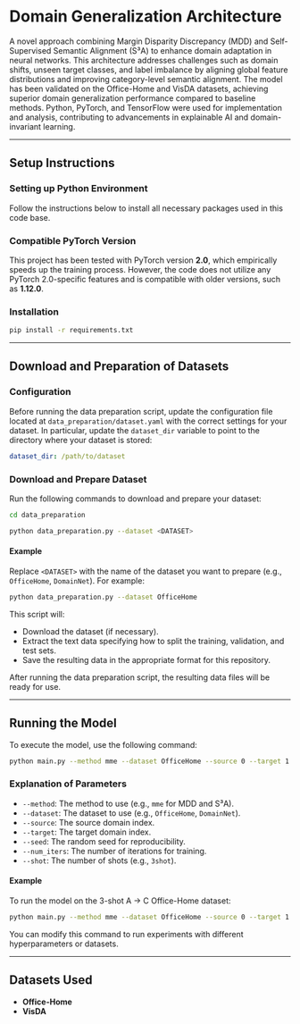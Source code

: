 # Domain Generalization Architecture

A novel approach combining Margin Disparity Discrepancy (MDD) and Self-Supervised Semantic Alignment (S³A) to enhance domain adaptation in neural networks. This architecture addresses challenges such as domain shifts, unseen target classes, and label imbalance by aligning global feature distributions and improving category-level semantic alignment. The model has been validated on the Office-Home and VisDA datasets, achieving superior domain generalization performance compared to baseline methods. Python, PyTorch, and TensorFlow were used for implementation and analysis, contributing to advancements in explainable AI and domain-invariant learning.

---

## Setup Instructions

### Setting up Python Environment

Follow the instructions below to install all necessary packages used in this code base.

### Compatible PyTorch Version

This project has been tested with PyTorch version **2.0**, which empirically speeds up the training process. However, the code does not utilize any PyTorch 2.0-specific features and is compatible with older versions, such as **1.12.0**.

### Installation

```bash
pip install -r requirements.txt
```

---

## Download and Preparation of Datasets

### Configuration

Before running the data preparation script, update the configuration file located at `data_preparation/dataset.yaml` with the correct settings for your dataset. In particular, update the `dataset_dir` variable to point to the directory where your dataset is stored:

```yaml
dataset_dir: /path/to/dataset
```

### Download and Prepare Dataset

Run the following commands to download and prepare your dataset:

```bash
cd data_preparation

python data_preparation.py --dataset <DATASET>
```

#### Example

Replace `<DATASET>` with the name of the dataset you want to prepare (e.g., `OfficeHome`, `DomainNet`). For example:

```bash
python data_preparation.py --dataset OfficeHome
```

This script will:
- Download the dataset (if necessary).
- Extract the text data specifying how to split the training, validation, and test sets.
- Save the resulting data in the appropriate format for this repository.

After running the data preparation script, the resulting data files will be ready for use.

---

## Running the Model

To execute the model, use the following command:

```bash
python main.py --method mme --dataset OfficeHome --source 0 --target 1 --seed 1102 --num_iters 10000 --shot 3shot
```

### Explanation of Parameters
- `--method`: The method to use (e.g., `mme` for MDD and S³A).
- `--dataset`: The dataset to use (e.g., `OfficeHome`, `DomainNet`).
- `--source`: The source domain index.
- `--target`: The target domain index.
- `--seed`: The random seed for reproducibility.
- `--num_iters`: The number of iterations for training.
- `--shot`: The number of shots (e.g., `3shot`).

#### Example

To run the model on the 3-shot A -> C Office-Home dataset:

```bash
python main.py --method mme --dataset OfficeHome --source 0 --target 1 --seed 1102 --num_iters 10000 --shot 3shot
```

You can modify this command to run experiments with different hyperparameters or datasets.

---

## Datasets Used
- **Office-Home**
- **VisDA**
